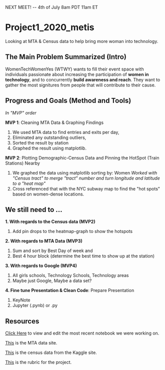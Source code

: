 NEXT MEET! -- 4th of July 8am PDT 11am ET

# Project1_2020_metis
Looking at MTA &amp; Census data to help bring more woman into technology. 

## The Main Problem Summarized (Intro)
WomenTechWomenYes (WTWY) wants to fill their event space with individuals passionate about increasing the participation of **women in technology**, and to concurrently **build awareness and reach**. They want to gather the most signitures from people that will contribute to their cause. 


## Progress and Goals (Method and Tools)

*In "MVP" order*

**MVP 1**: Cleaning MTA Data & Graphing Findings
1. We used MTA data to find entries and exits per day,
2. Eliminated any outstanding outliers,
3. Sorted the result by station
4. Graphed the result using matplotlib.

**MVP 2**: Plotting Demographic-Census Data and Pinning the HotSpot (Train Stations) Nearby
1. We graphed the data using matplotlib sorting by: Women
  *Worked with "Census tract" to merge "tract" number and turn longitude and latitude to a "heat map"*
2. Cross referenced that with the NYC subway map to find the "hot spots" based on women-dense locations.


## We still need to ...

**1. With regards to the Census data (MVP2)**
1. Add pin drops to the heatmap-graph to show the hotspots

**2. With regards to MTA Data (MVP3)**
1. Sum and sort by Best Day of week and
2. Best 4 hour block (determine the best time to show up at the station)

**3. With regards to Google (MVP4)**
1. All girls schools, Technology Schools, Technology areas
2. Maybe just Google, Maybe a data set?

**4. Fine tune Presentation & Clean Code**: Prepare Presentation
1. KeyNote
2. Jupyter (.pynb) or .py


## Resources

[Click Here](https://github.com/er-arcadio/Project1_2020_metis/blob/master/Project%201%20Draft.ipynb) to view and edit the most recent notebook we were working on.

[This](http://web.mta.info/developers/turnstile.html) is the MTA data site. 

[This](https://www.kaggle.com/muonneutrino/new-york-city-census-data) is the census data from the Kaggle site.

[This](https://docs.google.com/document/d/1oAJrWNR7HxNJVI2IHUuHArEvBccowLqvPObYbqtH0rs/edit) is the rubric for the project.
